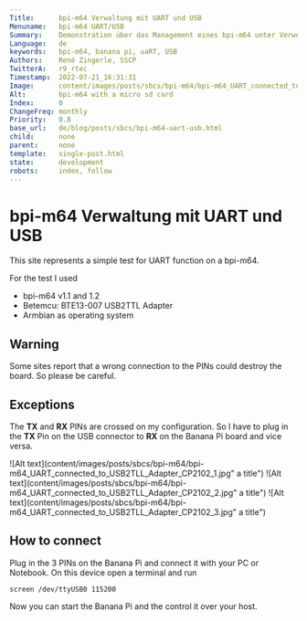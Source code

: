 ```yaml
---
Title:      bpi-m64 Verwaltung mit UART und USB
Menuname:   bpi-m64 UART/USB
Summary:    Demonstration über das Management eines bpi-m64 unter Verwendung eine seriellen USB Verbindung mittel der UART Pins
Language:   de
keywords:   bpi-m64, banana pi, uaRT, USB
Authors:    René Zingerle, SSCP
TwitterA:   r9_rtec
Timestamp:  2022-07-21_16:31:31
Image:      content/images/posts/sbcs/bpi-m64/bpi-m64_UART_connected_to_USB2TLL_Adapter_CP2102_3.jpg
Alt:        bpi-m64 with a micro sd card
Index:      0
ChangeFreq: monthly
Priority:   0.8
base_url:   de/blog/posts/sbcs/bpi-m64-uart-usb.html
child:      none
parent:     none
template:   single-post.html
state:      development
robots:     index, follow
---
```


# bpi-m64 Verwaltung mit UART und USB

This site represents a simple test for UART function on a bpi-m64.

For the test I used

- bpi-m64 v1.1 and 1.2
- Betemcu: BTE13-007 USB2TTL Adapter
- Armbian as operating system

## Warning

Some sites report that a wrong connection to the PINs could destroy the board. So please be careful.

## Exceptions

The **TX** and **RX** PINs are crossed on my configuration. So I have to plug in the **TX** Pin on the USB connector to **RX** on the Banana Pi board and vice versa.


![Alt text](content/images/posts/sbcs/bpi-m64/bpi-m64_UART_connected_to_USB2TLL_Adapter_CP2102_1.jpg" a title")
![Alt text](content/images/posts/sbcs/bpi-m64/bpi-m64_UART_connected_to_USB2TLL_Adapter_CP2102_2.jpg" a title")
![Alt text](content/images/posts/sbcs/bpi-m64/bpi-m64_UART_connected_to_USB2TLL_Adapter_CP2102_3.jpg" a title")

## How to connect

Plug in the 3 PINs on the Banana Pi and connect it with your PC or Notebook. On this device open a terminal and run

    screen /dev/ttyUSB0 115200

Now you can start the Banana Pi and the control it over your host.
